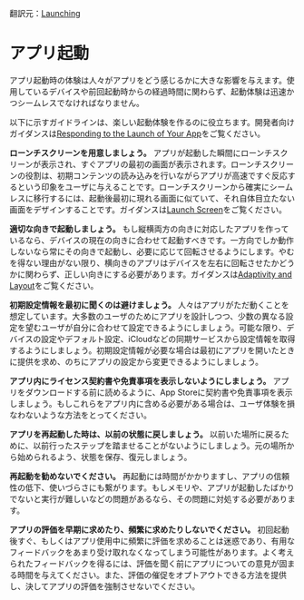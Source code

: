翻訳元：[Launching](https://developer.apple.com/design/human-interface-guidelines/ios/app-architecture/launching/)

# アプリ起動

アプリ起動時の体験は人々がアプリをどう感じるかに大きな影響を与えます。使用しているデバイスや前回起動時からの経過時間に関わらず、起動体験は迅速かつシームレスでなければなりません。

以下に示すガイドラインは、楽しい起動体験を作るのに役立ちます。開発者向けガイダンスは[Responding to the Launch of Your App](https://developer.apple.com/documentation/uikit/app_and_environment/responding_to_the_launch_of_your_app)をご覧ください。

**ローンチスクリーンを用意しましょう。** アプリが起動した瞬間にローンチスクリーンが表示され、すぐアプリの最初の画面が表示されます。ローンチスクリーンの役割は、初期コンテンツの読み込みを行いながらアプリが高速ですぐ反応するという印象をユーザに与えることです。ローンチスクリーンから確実にシームレスに移行するには、起動後最初に現れる画面に似ていて、それ自体目立たない画面をデザインすることです。ガイダンスは[Launch Screen](https://developer.apple.com/design/human-interface-guidelines/ios/visual-design/launch-screen)をご覧ください。

**適切な向きで起動しましょう。** もし縦横両方の向きに対応したアプリを作っているなら、デバイスの現在の向きに合わせて起動すべきです。一方向でしか動作しないなら常にその向きで起動し、必要に応じて回転させるようにします。やむを得ない理由がない限り、横向きのアプリはデバイスを左右に回転させたかどうかに関わらず、正しい向きにする必要があります。ガイダンスは[Adaptivity and Layout](https://developer.apple.com/design/human-interface-guidelines/ios/visual-design/adaptivity-and-layout)をご覧ください。

**初期設定情報を最初に聞くのは避けましょう。** 人々はアプリがただ動くことを想定しています。大多数のユーザのためにアプリを設計しつつ、少数の異なる設定を望むユーザが自分に合わせて設定できるようにしましょう。可能な限り、デバイスの設定やデフォルト設定、iCloudなどの同期サービスから設定情報を取得するようにしましょう。初期設定情報が必要な場合は最初にアプリを開いたときに提供を求め、のちにアプリの設定から変更できるようにしましょう。

**アプリ内にライセンス契約書や免責事項を表示しないようにしましょう。** アプリをダウンロードする前に読めるように、App Storeに契約書や免責事項を表示しましょう。もしこれらをアプリ内に含める必要がある場合は、ユーザ体験を損なわないような方法をとってください。

**アプリを再起動した時は、以前の状態に戻しましょう。** 以前いた場所に戻るために、以前行ったステップを踏ませることがないようにしましょう。元の場所から始められるよう、状態を保存、復元しましょう。

**再起動を勧めないでください。** 再起動には時間がかかりますし、アプリの信頼性の低下、使いづらさにも繋がります。もしメモリや、アプリが起動したばかりでないと実行が難しいなどの問題があるなら、その問題に対処する必要があります。

**アプリの評価を早期に求めたり、頻繁に求めたりしないでください。** 初回起動後すぐ、もしくはアプリ使用中に頻繁に評価を求めることは迷惑であり、有用なフィードバックをあまり受け取れなくなってしまう可能性があります。よく考えられたフィードバックを得るには、評価を聞く前にアプリについての意見が固まる時間を与えてください。また、評価の催促をオプトアウトできる方法を提供し、決してアプリの評価を強制させないでください。
